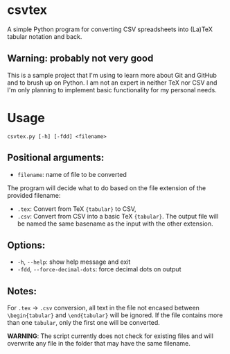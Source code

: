 # csvtex
A simple Python program for converting CSV spreadsheets into (La)TeX tabular notation and back.

## Warning: probably not very good
This is a sample project that I'm using to learn more about Git and GitHub and to brush up on Python. I am not an expert in neither TeX nor CSV and I'm only planning to implement basic functionality for my personal needs.

# Usage
```
csvtex.py [-h] [-fdd] <filename>
```
## Positional arguments:
- `filename`: name of file to be converted

The program will decide what to do based on the file extension of the provided filename:
- `.tex`: Convert from TeX `{tabular}` to CSV,
- `.csv`: Convert from CSV into a basic TeX `{tabular}`.
The output file will be named the same basename as the input with the other extension.

## Options:
- `-h`, `--help`: show help message and exit
- `-fdd`, `--force-decimal-dots`: force decimal dots on output

## Notes:
For `.tex` -> `.csv` conversion, all text in the file not encased between `\begin{tabular}` and `\end{tabular}` will be ignored. If the file contains more than one `tabular`, only the first one will be converted.

**WARNING**: The script currently does not check for existing files and will overwrite any file in the folder that may have the same filename.
